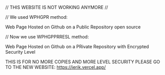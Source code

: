 // THIS WEBSITE IS NOT WORKING ANYMORE //

// We used WPHGPR method:

Web Page Hosted on Github on a Public Repository open source

// Now we use WPHGPPRRESL method:

Web Page Hosted on Github on a PRivate Repository with Encrypted Security Level


THIS IS FOR NO MORE COPIES AND MORE LEVEL SECURITY
PLEASE GO TO THE NEW WEBSITE: https://ierik.vercel.app/
